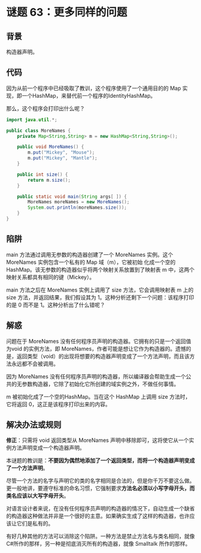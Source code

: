 # 谜题 63：更多同样的问题  

## 背景

构造器声明。

## 代码

因为从前一个程序中已经吸取了教训，这个程序使用了一个通用目的的 Map 实现，即一个HashMap，来替代前一个程序的IdentityHashMap。

那么，这个程序会打印出什么呢？  

```java
import java.util.*;

public class MoreNames {
    private Map<String,String> m = new HashMap<String,String>();

    public void MoreNames() {
        m.put("Mickey", "Mouse");
        m.put("Mickey", "Mantle");
    }

    public int size() {
        return m.size();
    }

    public static void main(String args[ ]) {
        MoreNames moreNames = new MoreNames();
        System.out.println(moreNames.size());
    }
}
```

## 陷阱

main 方法通过调用无参数的构造器创建了一个 MoreNames 实例。这个 MoreNames 实例包含一个私有的 Map 域（m），它被初始
化成一个空的 HashMap。该无参数的构造器似乎将两个映射关系放置到了映射表 m 中，这两个映射关系都具有相同的键（Mickey）。

main 方法之后在 MoreNames 实例上调用了 size 方法，它会调用映射表 m 上的 size 方法，并返回结果，我们假设其为 1。这种分析还剩下一个问题：该程序打印的是 0 而不是 1。这种分析出了什么错呢？      

## 解惑

问题在于 MoreNames 没有任何程序员声明的构造器。它拥有的只是一个返回值为void 的实例方法，即 MoreNames，作者可能是想让它作为构造器的。遗憾的是，返回类型（void）的出现将想要的构造器声明变成了一个方法声明，而且该方法永远都不会被调用。

因为 MoreNames 没有任何程序员声明的构造器，所以编译器会帮助生成一个公共的无参数构造器，它除了初始化它所创建的域实例之外，不做任何事情。

m 被初始化成了一个空的HashMap。当在这个 HashMap 上调用 size 方法时，它将返回 0，这正是该程序打印出来的内容。  

## 解决办法或规则

**修正**：只需将 void 返回类型从 MoreNames 声明中移除即可，这将使它从一个实例方法声明变成一个构造器声明。  

本谜题的教训是：**不要因为偶然地添加了一个返回类型，而将一个构造器声明变成了一个方法声明**。

尽管一个方法的名字与声明它的类的名字相同是合法的，但是你千万不要这么做。更一般地讲，要遵守标准的命名习惯，它强制要求**方法名必须以小写字母开头，而类名应该以大写字母开头**。

对语言设计者来说，在没有任何程序员声明的构造器的情况下，自动生成一个缺省的构造器这种做法并非是一个很好的主意。如果确实生成了这样的构造器，也许应该让它们是私有的。

有好几种其他的方法可以消除这个陷阱。一种方法是禁止方法名与类名相同，就像 C#所作的那样，另一种是彻底消灭所有的构造器，就像 Smalltalk 所作的那样。  